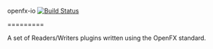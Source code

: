 openfx-io [![Build Status](https://api.travis-ci.org/MrKepzie/openfx-io.png?branch=master)](https://travis-ci.org/MrKepzie/openfx-io)

=========

A set of Readers/Writers plugins written using the OpenFX standard.

